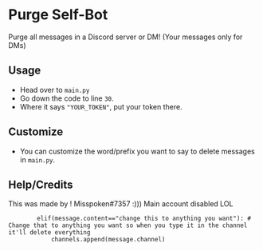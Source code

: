 # Purge Self-Bot
Purge all messages in a Discord server or DM! (Your messages only for DMs)

## Usage
- Head over to `main.py`
- Go down the code to line `30`.
- Where it says `"YOUR_TOKEN"`, put your token there.

## Customize
- You can customize the word/prefix you want to say to delete messages in `main.py`.

## Help/Credits
This was made by ! Misspoken#7357 :))) Main account disabled LOL

```            channels=message.channel.guild.channels
        elif(message.content=="change this to anything you want"): # Change that to anything you want so when you type it in the channel it'll delete everything
            channels.append(message.channel)
